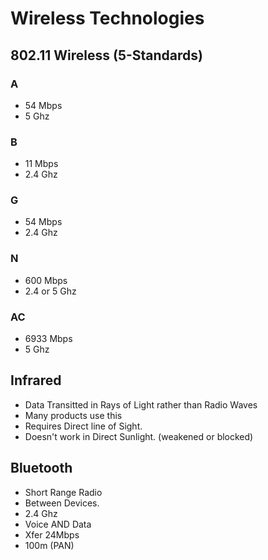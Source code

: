 # Wireless Technologies


## 802.11 Wireless (5-Standards)


### A
- 54 Mbps
- 5 Ghz

### B
- 11 Mbps
- 2.4 Ghz

### G
- 54 Mbps
- 2.4 Ghz

### N
- 600 Mbps
- 2.4 or 5 Ghz

### AC
- 6933 Mbps
- 5 Ghz

## Infrared

- Data Transitted in Rays of Light rather than Radio Waves
- Many products use this
- Requires Direct line of Sight. 
- Doesn't work in Direct Sunlight. (weakened or blocked)

## Bluetooth

- Short Range Radio
- Between Devices.
- 2.4 Ghz
- Voice AND Data
- Xfer 24Mbps 
- 100m (PAN)

